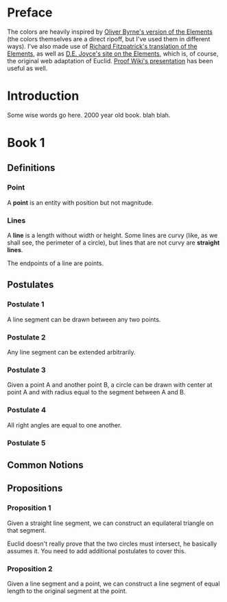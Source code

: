 # Preface

The colors are heavily inspired by [Oliver Byrne's version of the Elements](http://www.math.ubc.ca/~cass/Euclid/byrne.html) (the colors themselves are a direct ripoff, but I've used them in different ways). I've also made use of [Richard Fitzpatrick's translation of the Elements](http://farside.ph.utexas.edu/euclid.html), as well as [D.E. Joyce's site on the Elements](http://aleph0.clarku.edu/~djoyce/java/elements/bookI/bookI.html), which is, of course, the original web adaptation of Euclid. [Proof Wiki's presentation](http://www.proofwiki.org/wiki/ProofWiki:Books/Euclid/The_Elements) has been useful as well.

# Introduction

Some wise words go here. 2000 year old book. blah blah.

# Book 1
## Definitions
### Point
A **point** is an entity with position but not magnitude.

### Lines
A **line** is a length without width or height. Some lines are curvy (like, as  we shall see, the perimeter of a circle), but lines that are not curvy are **straight lines**.

The endpoints of a line are points.

## Postulates
### Postulate 1
A line segment can be drawn between any two points.

### Postulate 2
Any line segment can be extended arbitrarily.

### Postulate 3
Given a point A and another point B, a circle can be drawn with center at point A and with radius equal to the segment between A and B.

### Postulate 4
All right angles are equal to one another.

### Postulate 5
## Common Notions
## Propositions
### Proposition 1
Given a straight line segment, we can construct an equilateral triangle on that segment.

<div id="Rprop1" class="raph_container"></div>

Euclid doesn't really prove that the two circles must intersect, he basically assumes it. You need to add additional postulates to cover this.


### Proposition 2
Given a line segment and a point, we can construct a line segment of equal length to the original segment at the point.

<div id="Rprop2" class="raph_container"></div>
